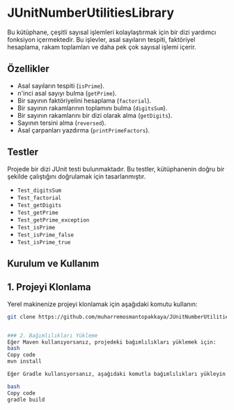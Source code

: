 # JUnitNumberUtilitiesLibrary

Bu kütüphane, çeşitli sayısal işlemleri kolaylaştırmak için bir dizi yardımcı fonksiyon içermektedir. 
Bu işlevler, asal sayıların tespiti, faktöriyel hesaplama, rakam toplamları ve daha pek çok sayısal işlemi içerir.

## Özellikler

- Asal sayıların tespiti (`isPrime`).
- n'inci asal sayıyı bulma (`getPrime`).
- Bir sayının faktöriyelini hesaplama (`factorial`).
- Bir sayının rakamlarının toplamını bulma (`digitsSum`).
- Bir sayının rakamlarını bir dizi olarak alma (`getDigits`).
- Sayının tersini alma (`reversed`).
- Asal çarpanları yazdırma (`printPrimeFactors`).


## Testler

Projede bir dizi JUnit testi bulunmaktadır. Bu testler, kütüphanenin doğru bir şekilde çalıştığını doğrulamak için tasarlanmıştır.

- `Test_digitsSum`
- `Test_factorial`
- `Test_getDigits`
- `Test_getPrime`
- `Test_getPrime_exception`
- `Test_isPrime`
- `Test_isPrime_false`
- `Test_isPrime_true`

## Kurulum ve Kullanım

## 1. Projeyi Klonlama
Yerel makinenize projeyi klonlamak için aşağıdaki komutu kullanın:
```bash
git clone https://github.com/muharremosmantopakkaya/JUnitNumberUtilitiesLibrary.git


### 2. Bağımlılıkları Yükleme
Eğer Maven kullanıyorsanız, projedeki bağımlılıkları yüklemek için:
bash
Copy code
mvn install

Eğer Gradle kullanıyorsanız, aşağıdaki komutla bağımlılıkları yükleyin (bu adımı projenizde Gradle kullanılıyorsa ekleyin):

bash
Copy code
gradle build

